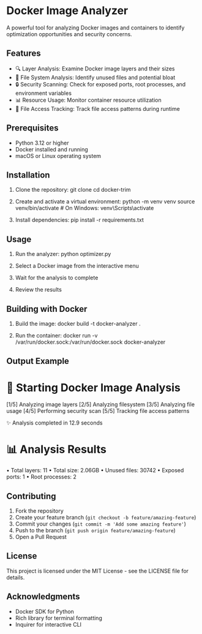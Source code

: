# Docker Image Analyzer

A powerful tool for analyzing Docker images and containers to identify optimization opportunities and security concerns.

## Features

- 🔍 Layer Analysis: Examine Docker image layers and their sizes
- 📁 File System Analysis: Identify unused files and potential bloat
- 🔒 Security Scanning: Check for exposed ports, root processes, and environment variables
- 📊 Resource Usage: Monitor container resource utilization
- 🔄 File Access Tracking: Track file access patterns during runtime

## Prerequisites

- Python 3.12 or higher
- Docker installed and running
- macOS or Linux operating system

## Installation

1. Clone the repository:
git clone <your-repo-url>
cd docker-trim

2. Create and activate a virtual environment:
python -m venv venv
source venv/bin/activate  # On Windows: venv\Scripts\activate

3. Install dependencies:
pip install -r requirements.txt

## Usage

1. Run the analyzer:
python optimizer.py

2. Select a Docker image from the interactive menu
3. Wait for the analysis to complete
4. Review the results

## Building with Docker

1. Build the image:
docker build -t docker-analyzer .

2. Run the container:
docker run -v /var/run/docker.sock:/var/run/docker.sock docker-analyzer

## Output Example

🚀 Starting Docker Image Analysis
================================

[1/5] Analyzing image layers
[2/5] Analyzing filesystem
[3/5] Analyzing file usage
[4/5] Performing security scan
[5/5] Tracking file access patterns

✨ Analysis completed in 12.9 seconds

📊 Analysis Results
=================
• Total layers: 11
• Total size: 2.06GB
• Unused files: 30742
• Exposed ports: 1
• Root processes: 2

## Contributing

1. Fork the repository
2. Create your feature branch (`git checkout -b feature/amazing-feature`)
3. Commit your changes (`git commit -m 'Add some amazing feature'`)
4. Push to the branch (`git push origin feature/amazing-feature`)
5. Open a Pull Request

## License

This project is licensed under the MIT License - see the LICENSE file for details.

## Acknowledgments

- Docker SDK for Python
- Rich library for terminal formatting
- Inquirer for interactive CLI